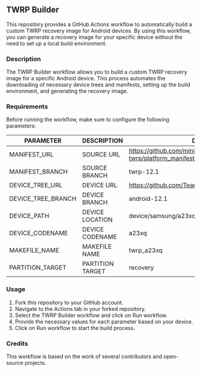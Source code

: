 ## TWRP Builder

This repository provides a GitHub Actions workflow to automatically build a custom TWRP recovery image for Android devices. By using this workflow, you can generate a recovery image for your specific device without the need to set up a local build environment.

### Description

The TWRP Builder workflow allows you to build a custom TWRP recovery image for a specific Android device. This process automates the downloading of necessary device trees and manifests, setting up the build environment, and generating the recovery image.

### Requirements

Before running the workflow, make sure to configure the following parameters:

| PARAMETER          | DESCRIPTION      | DEFAULT VALUE                                                        |
| ------------------ | ---------------- | -------------------------------------------------------------------- |
| MANIFEST_URL       | SOURCE URL       | https://github.com/minimal-manifest-twrp/platform_manifest_twrp_aosp |
| MANIFEST_BRANCH    | SOURCE BRANCH    | twrp-12.1                                                            |
| DEVICE_TREE_URL    | DEVICE URL       | https://github.com/TeamWin/android_device_samsung_a23xq              |
| DEVICE_TREE_BRANCH | DEVICE BRANCH    | android-12.1                                                         |
| DEVICE_PATH        | DEVICE LOCATION  | device/samsung/a23xq                                                 |
| DEVICE_CODENAME    | DEVICE CODENAME  | a23xq                                                                |
| MAKEFILE_NAME      | MAKEFILE NAME    | twrp_a23xq                                                           |
| PARTITION_TARGET   | PARTITION TARGET | recovery                                                             |

### Usage

1. Fork this repository to your GitHub account.
2. Navigate to the Actions tab in your forked repository.
3. Select the TWRP Builder workflow and click on Run workflow.
4. Provide the necessary values for each parameter based on your device.
5. Click on Run workflow to start the build process.

### Credits

This workflow is based on the work of several contributors and open-source projects.
